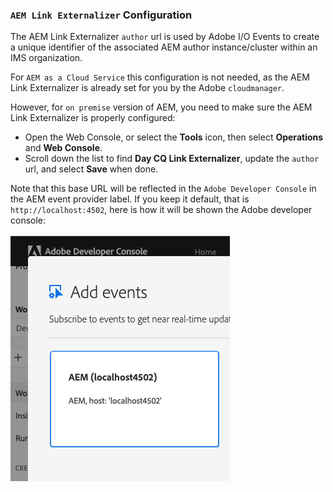 
### `AEM Link Externalizer` Configuration

The AEM Link Externalizer `author` url is used by Adobe I/O Events to create a unique identifier 
of the associated AEM author instance/cluster within an IMS organization.

For `AEM as a Cloud Service` this configuration is not needed, 
as the AEM Link Externalizer is already set for you by the Adobe `cloudmanager`.

However, for `on premise` version of AEM, you need to make sure the AEM Link Externalizer is properly configured:
* Open the Web Console, or select the **Tools** icon, then select **Operations** and **Web Console**.
* Scroll down the list to find **Day CQ Link Externalizer**, update the `author` url, and select **Save** when done.

Note that this base URL will be reflected in the `Adobe Developer Console` in the AEM event provider label. 
If you keep it default, that is `http://localhost:4502`, here is how it will be shown the Adobe developer console:

![AEM Web Console](../img/console_aem_locahost_event_provider.png "AEM Web Console")



    


